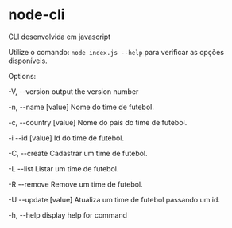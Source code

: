 # node-cli

CLI desenvolvida em javascript

Utilize o comando: `node index.js --help` para verificar as opções disponíveis.


Options:

  -V, --version          output the version number
  
  -n, --name [value]     Nome do time de futebol.
  
  -c, --country [value]  Nome do país do time de futebol.
  
  -i --id [value]        Id do time de futebol.
  
  -C, --create           Cadastrar um time de futebol.
  
  -L --list              Listar um time de futebol.
  
  -R --remove            Remove um time de futebol.
  
  -U --update [value]    Atualiza um time de futebol passando um id.
  
  -h, --help             display help for command
